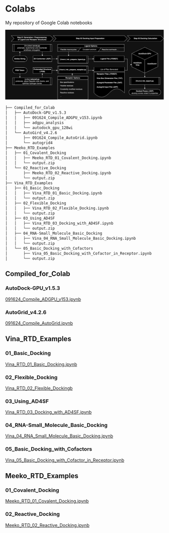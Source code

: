 # Colabs
My repository of Google Colab notebooks

![Docking Workflow](images/docking_workflow.png)

```
├── Compiled_for_Colab
│   ├── AutoDock-GPU_v1.5.3
│   │   ├── 091624_Compile_ADGPU_v153.ipynb
│   │   ├── adgpu_analysis
│   │   └── autodock_gpu_128wi
│   └── AutoGird_v4.2.6
│       ├── 091624_Compile_AutoGrid.ipynb
│       └── autogrid4
├── Meeko_RTD_Examples
│   ├── 01_Covalent_Docking
│   │   ├── Meeko_RTD_01_Covalent_Docking.ipynb
│   │   └── output.zip
│   └── 02_Reactive_Docking
│       ├── Meeko_RTD_02_Reactive_Docking.ipynb
│       └── output.zip
├── Vina_RTD_Examples
│   ├── 01_Basic_Docking
│   │   ├── Vina_RTD_01_Basic_Docking.ipynb
│   │   └── output.zip
│   ├── 02_Flexible_Docking
│   │   ├── Vina_RTD_02_Flexible_Docking.ipynb
│   │   └── output.zip
│   ├── 03_Using_AD4SF
│   │   ├── Vina_RTD_03_Docking_with_AD4SF.ipynb
│   │   └── output.zip
│   ├── 04_RNA-Small_Molecule_Basic_Docking
│   │   ├── Vina_04_RNA_Small_Molecule_Basic_Docking.ipynb
│   │   └── output.zip
│   └── 05_Basic_Docking_with_Cofactors
│       ├── Vina_05_Basic_Docking_with_Cofactor_in_Receptor.ipynb
│       └── output.zip
```

## Compiled_for_Colab
### AutoDock-GPU_v1.5.3
 <a href="https://colab.research.google.com/drive/1ctEm2Z0XKk_rA3PwfF1OpIh1kSPkHC_l?usp=sharing">091624_Compile_ADGPU_v153.ipynb</a>

### AutoGrid_v4.2.6
 <a href="https://colab.research.google.com/drive/1XawsbDVut9nA3Y8byS1jwnzubHDJQAR9?usp=sharing">091624_Compile_AutoGrid.ipynb</a>


## Vina_RTD_Examples
### 01_Basic_Docking
 <a href="https://colab.research.google.com/drive/1cHSl78lBPUc_J1IZxLgN4GwD_ADmohVU?usp=sharing">Vina_RTD_01_Basic_Docking.ipynb</a>

### 02_Flexible_Docking
 <a href="https://colab.research.google.com/drive/1cazEckGbvl9huWzpxXpd_Qaj0_NipWcz?usp=sharing">Vina_RTD_02_Flexible_Dockingb</a>

### 03_Using_AD4SF
 <a href="https://colab.research.google.com/drive/1zoSyID2fSoqGz3Zb1_IatUT2uxZ2mCNZ?usp=sharing">Vina_RTD_03_Docking_with_AD4SF.ipynb</a>

### 04_RNA-Small_Molecule_Basic_Docking
 <a href="https://colab.research.google.com/drive/1hkt-XYebvAvbAf3cxZ3Yfze5R2lzhUfO?usp=sharing">Vina_04_RNA_Small_Molecule_Basic_Docking.ipynb</a>

### 05_Basic_Docking_with_Cofactors
 <a href="https://colab.research.google.com/drive/1-2yoPRVsmrLoYzLQGi_3KGWLlRk7ETdn?usp=sharing">Vina_05_Basic_Docking_with_Cofactor_in_Receptor.ipynb</a>

## Meeko_RTD_Examples
### 01_Covalent_Docking
 <a href="https://colab.research.google.com/drive/1tf9xOgn6u8eDTeFJtc8GCEGRX-8aR9Bo?usp=sharing">Meeko_RTD_01_Covalent_Docking.ipynb</a>

 ### 02_Reactive_Docking
  <a href="https://colab.research.google.com/drive/1tzQoguVQDCguOaLSsGvQuL57ry_PY3UG?usp=sharing">Meeko_RTD_02_Reactive_Docking.ipynb</a>
